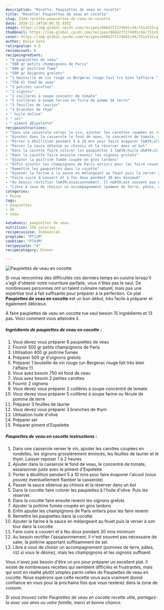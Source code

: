 ```yaml
---
description: "Recette: Paupiettes de veau en cocotte"
title: "Recette: Paupiettes de veau en cocotte"
slug: 3344-recette-paupiettes-de-veau-en-cocotte
date: 2020-11-24T16:06:55.035Z
image: https://img-global.cpcdn.com/recipes/660d2ff274b01cd4/751x532cq70/paupiettes-de-veau-en-cocotte-photo-principale-de-la-recette.jpg
thumbnail: https://img-global.cpcdn.com/recipes/660d2ff274b01cd4/751x532cq70/paupiettes-de-veau-en-cocotte-photo-principale-de-la-recette.jpg
cover: https://img-global.cpcdn.com/recipes/660d2ff274b01cd4/751x532cq70/paupiettes-de-veau-en-cocotte-photo-principale-de-la-recette.jpg
author: Kevin Soto
ratingvalue: 4.5
reviewcount: 6
recipeingredient:
- "8 paupiettes de veau"
- "500 gr petits champignons de Paris"
- "400 gr poitrine fume"
- "500 gr doignons grelots"
- "1 bouteille de vin rouge un Bergerac rouge fait trs bien laffaire "
- "750 ml fond de veau"
- "2 petites carottes"
- "2 oignons"
- "2 cuillères à soupe concentr de tomate"
- "5 cuillères à soupe farine ou fcule de pomme de terre"
- "3 feuilles de laurier"
- "3 branches de thym"
- " huile dolive"
- " sel"
- " piment dEspelette"
recipeinstructions:
- "Dans une casserole verser le vin, ajouter les carottes coupées en rondelles, les oignons grossièrement émincés, les feuilles de laurier et le thym. Laisser reposer 1 à 2 heures"
- "Ajouter dans la casserole le fond de veau, le concentré de tomate, assaisonner juste avec le piment d&#39;Espelette"
- "Porter à ébullition pendant 5 à 10 mns pour faire évaporer l&#39;alcool (vous pouvez éventuellement flamber la casserole)"
- "Passer la sauce obtenue au chinois et la réserver dans un bol"
- "Dans la cocotte faire colorer les paupiettes à l&#39;huile d&#39;olive. Puis les réserver."
- "Dans la cocotte faire ensuite revenir les oignons grelots"
- "Ajouter la poitrine fumée coupée en gros lardons"
- "Enfin ajouter les champignons de Paris entiers pour les faire revenir"
- "Remettre les paupiettes dans la cocotte"
- "Ajouter la farine à la sauce en mélangeant au fouet puis la verser à son tour dans la cocotte"
- "Faire cuire à couvert et à feu doux pendant 30 mns minimum"
- "Au besoin rectifier l&#39;assaisonnement. Il n&#39;est souvent pas nécessaire de saler, la poitrine apportant suffisamment de sel."
- "Libre à vous de choisir un accompagnement (pommes de terre, pâtes, riz) si vous le désirez, mais les champignons et les oignons suffisent"
categories:
- Resep
tags:
- paupiettes
- de
- veau

katakunci: paupiettes de veau 
nutrition: 158 calories
recipecuisine: Indonesian
preptime: "PT11M"
cooktime: "PT43M"
recipeyield: "4"
recipecategory: Dinner

---
```



![Paupiettes de veau en cocotte](https://img-global.cpcdn.com/recipes/660d2ff274b01cd4/751x532cq70/paupiettes-de-veau-en-cocotte-photo-principale-de-la-recette.jpg)

Si vous rencontrez des difficultés ces derniers temps en cuisine lorsqu'il s'agit d'obtenir votre nourriture parfaite, vous n'êtes pas le seul. De nombreuses personnes ont un talent culinaire naturel, mais pas une expertise tout à fait suffisante pour préparer à la perfection. Ce plat <strong> Paupiettes de veau en cocotte </strong> est un bon début, très facile à préparer et également délicieux.

<!--inarticleads1-->

À faire paupiettes de veau en cocotte tue seul besion 15 Ingrédients et 13 pas. Voici comment vous atteindre il.

##### Ingrédients de paupiettes de veau en cocotte :

1. Vous devez vous préparer 8 paupiettes de veau
1. Fournir 500 gr petits champignons de Paris
1. Utilisation 400 gr poitrine fumée
1. Préparer 500 gr d&#39;oignons grelots
1. Préparer 1 bouteille de vin rouge (un Bergerac rouge fait très bien l&#39;affaire !!)
1. Vous avez besoin 750 ml fond de veau
1. Vous avez besoin 2 petites carottes
1. Fournir 2 oignons
1. Vous devez vous préparer 2 cuillères à soupe concentré de tomate
1. Vous devez vous préparer 5 cuillères à soupe farine ou fécule de pomme de terre
1. Préparer 3 feuilles de laurier
1. Vous devez vous préparer 3 branches de thym
1. Utilisation  huile d&#39;olive
1. Préparer  sel
1. Préparer  piment d&#39;Espelette




<!--inarticleads2-->

##### Paupiettes de veau en cocotte instructions :

1. Dans une casserole verser le vin, ajouter les carottes coupées en rondelles, les oignons grossièrement émincés, les feuilles de laurier et le thym. Laisser reposer 1 à 2 heures
1. Ajouter dans la casserole le fond de veau, le concentré de tomate, assaisonner juste avec le piment d&#39;Espelette
1. Porter à ébullition pendant 5 à 10 mns pour faire évaporer l&#39;alcool (vous pouvez éventuellement flamber la casserole)
1. Passer la sauce obtenue au chinois et la réserver dans un bol
1. Dans la cocotte faire colorer les paupiettes à l&#39;huile d&#39;olive. Puis les réserver.
1. Dans la cocotte faire ensuite revenir les oignons grelots
1. Ajouter la poitrine fumée coupée en gros lardons
1. Enfin ajouter les champignons de Paris entiers pour les faire revenir
1. Remettre les paupiettes dans la cocotte
1. Ajouter la farine à la sauce en mélangeant au fouet puis la verser à son tour dans la cocotte
1. Faire cuire à couvert et à feu doux pendant 30 mns minimum
1. Au besoin rectifier l&#39;assaisonnement. Il n&#39;est souvent pas nécessaire de saler, la poitrine apportant suffisamment de sel.
1. Libre à vous de choisir un accompagnement (pommes de terre, pâtes, riz) si vous le désirez, mais les champignons et les oignons suffisent




<!--inarticleads1-->

<p>
Vous n'avez pas besoin d'être un pro pour préparer un excellent plat. Il existe de nombreuses recettes qui semblent difficiles et frustrantes, mais qui sont en réalité plutôt simples parmi celles de Paupiettes de veau en cocotte. Nous espérons que cette recette vous aura vraiment donné confiance en vous pour la prochaine fois que vous resterez dans la zone de cuisson.
</p>

<p>
<i>Si vous trouvez cette Paupiettes de veau en cocotte recette utile, partagez-la avec vos amis ou votre famille, merci et bonne chance.</i>
</p>
